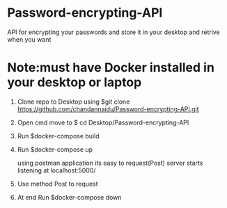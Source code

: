 # Password-encrypting-API
API for encrypting your passwords and store it in your desktop and retrive when you want 

# Note:must have Docker installed in your desktop or laptop

 1) Clone repo to Desktop using $git clone https://github.com/chandannaidu/Password-encrypting-API.git
 2) Open cmd move to $ cd Desktop/Password-encrypting-API
 3) Run $docker-compose build 
 4) Run $docker-compose up
    
    using postman application its easy to request(Post)
    server starts listening at localhost:5000/
    
 5) Use method Post to request 
 6) At end Run $docker-compose down 
